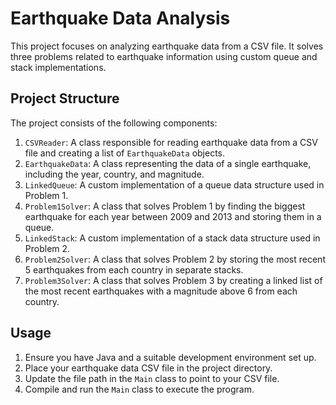 # Earthquake Data Analysis

This project focuses on analyzing earthquake data from a CSV file. It solves three problems related to earthquake information using custom queue and stack implementations.

## Project Structure

The project consists of the following components:

1. `CSVReader`: A class responsible for reading earthquake data from a CSV file and creating a list of `EarthquakeData` objects.
2. `EarthquakeData`: A class representing the data of a single earthquake, including the year, country, and magnitude.
3. `LinkedQueue`: A custom implementation of a queue data structure used in Problem 1.
4. `Problem1Solver`: A class that solves Problem 1 by finding the biggest earthquake for each year between 2009 and 2013 and storing them in a queue.
5. `LinkedStack`: A custom implementation of a stack data structure used in Problem 2.
6. `Problem2Solver`: A class that solves Problem 2 by storing the most recent 5 earthquakes from each country in separate stacks.
7. `Problem3Solver`: A class that solves Problem 3 by creating a linked list of the most recent earthquakes with a magnitude above 6 from each country.

## Usage

1. Ensure you have Java and a suitable development environment set up.
2. Place your earthquake data CSV file in the project directory.
3. Update the file path in the `Main` class to point to your CSV file.
4. Compile and run the `Main` class to execute the program.

